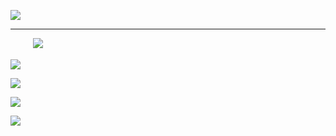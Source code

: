 
![](https://github.com/dlrltjq1004/kiseopStorage/blob/master/md/document_images/NTT_Logo.PNG)

- - -
　
 　
![](https://github.com/dlrltjq1004/kiseopStorage/blob/master/md/document_images/NTT_소개.PNG)

![](https://github.com/dlrltjq1004/kiseopStorage/blob/master/md/document_images/NTT_1~12.PNG)

![](https://github.com/dlrltjq1004/kiseopStorage/blob/master/md/document_images/NTT_13~19.PNG)

![](https://github.com/dlrltjq1004/kiseopStorage/blob/master/md/document_images/NTT_20~32.PNG)

![](https://github.com/dlrltjq1004/kiseopStorage/blob/master/md/document_images/NTT_33~38.PNG)
